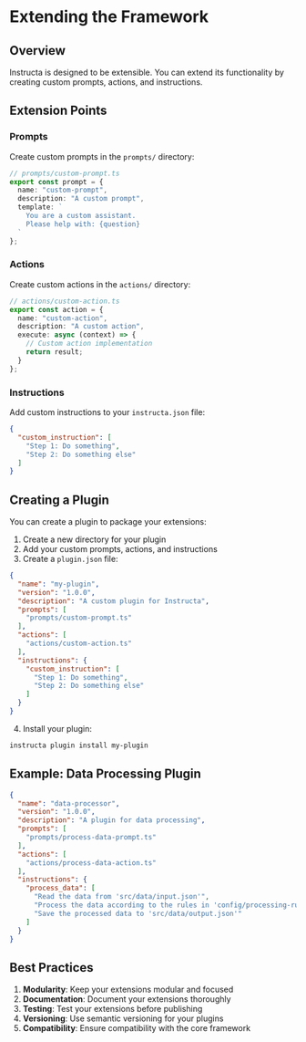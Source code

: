 # Extending the Framework

## Overview

Instructa is designed to be extensible. You can extend its functionality by creating custom prompts, actions, and instructions.

## Extension Points

### Prompts

Create custom prompts in the `prompts/` directory:

```typescript
// prompts/custom-prompt.ts
export const prompt = {
  name: "custom-prompt",
  description: "A custom prompt",
  template: `
    You are a custom assistant.
    Please help with: {question}
  `
};
```

### Actions

Create custom actions in the `actions/` directory:

```typescript
// actions/custom-action.ts
export const action = {
  name: "custom-action",
  description: "A custom action",
  execute: async (context) => {
    // Custom action implementation
    return result;
  }
};
```

### Instructions

Add custom instructions to your `instructa.json` file:

```json
{
  "custom_instruction": [
    "Step 1: Do something",
    "Step 2: Do something else"
  ]
}
```

## Creating a Plugin

You can create a plugin to package your extensions:

1. Create a new directory for your plugin
2. Add your custom prompts, actions, and instructions
3. Create a `plugin.json` file:

```json
{
  "name": "my-plugin",
  "version": "1.0.0",
  "description": "A custom plugin for Instructa",
  "prompts": [
    "prompts/custom-prompt.ts"
  ],
  "actions": [
    "actions/custom-action.ts"
  ],
  "instructions": {
    "custom_instruction": [
      "Step 1: Do something",
      "Step 2: Do something else"
    ]
  }
}
```

4. Install your plugin:

```bash
instructa plugin install my-plugin
```

## Example: Data Processing Plugin

```json
{
  "name": "data-processor",
  "version": "1.0.0",
  "description": "A plugin for data processing",
  "prompts": [
    "prompts/process-data-prompt.ts"
  ],
  "actions": [
    "actions/process-data-action.ts"
  ],
  "instructions": {
    "process_data": [
      "Read the data from 'src/data/input.json'",
      "Process the data according to the rules in 'config/processing-rules.json'",
      "Save the processed data to 'src/data/output.json'"
    ]
  }
}
```

## Best Practices

1. **Modularity**: Keep your extensions modular and focused
2. **Documentation**: Document your extensions thoroughly
3. **Testing**: Test your extensions before publishing
4. **Versioning**: Use semantic versioning for your plugins
5. **Compatibility**: Ensure compatibility with the core framework 